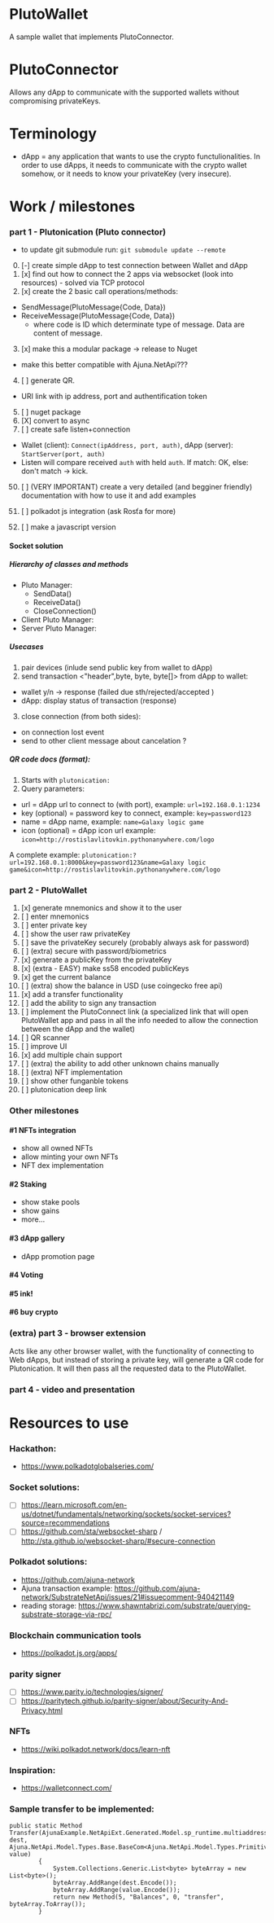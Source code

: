 # PlutoWallet
A sample wallet that implements PlutoConnector.

# PlutoConnector
Allows any dApp to communicate with the supported wallets without compromising privateKeys.

# Terminology
- dApp = any application that wants to use the crypto functulionalities. In order to use dApps, it needs to communicate with the crypto wallet somehow, or it needs to know your privateKey (very insecure).

# Work / milestones

### part 1 - Plutonication (Pluto connector)
- to update git submodule run: `git submodule update --remote`
0) [-] create simple dApp to test connection between Wallet and dApp
1) [x] find out how to connect the 2 apps via websocket (look into resources) - solved via TCP protocol
2) [x] create the 2 basic call operations/methods:
  - SendMessage(PlutoMessage{Code, Data}) 
  - ReceiveMessage(PlutoMessage{Code, Data})
    - where code is ID which determinate type of message. Data are content of message.
3) [x] make this a modular package -> release to Nuget
  - make this better compatible with Ajuna.NetApi???
4) [ ] generate QR.
  - URI link with ip address, port and authentification token
5) [ ] nuget package
6) [X] convert to async
7) [ ] create safe listen+connection
  - Wallet (client): `Connect(ipAddress, port, auth)`, dApp (server): `StartServer(port, auth)`
  - Listen will compare received `auth` with held `auth`. If match: OK, else: don't match -> kick.

50) [ ] (VERY IMPORTANT) create a very detailed (and begginer friendly) documentation with how to use it and add examples

101) [ ] polkadot js integration (ask Rosťa for more)

102) [ ] make a javascript version

#### Socket solution
##### Hierarchy of classes and methods
- Pluto Manager:
  - SendData()
  - ReceiveData()
  - CloseConnection()
- Client Pluto Manager:
- Server Pluto Manager:

##### Usecases
1. pair devices (inlude send public key <string> from wallet to dApp)
2. send transaction <"header",byte, byte, byte[]> from dApp to wallet:
  - wallet y/n -> response (failed due sth/rejected/accepted <enum>)
  - dApp: display status of transaction (response)
3. close connection (from both sides):
 - on connection lost event
 - send to other client message about cancelation ?

##### QR code docs (format):
1) Starts with ``` plutonication: ```
2) Query parameters:
  - url = dApp url to connect to (with port),
    example: ``` url=192.168.0.1:1234 ```
   - key (optional) = password key to connect,
    example: ``` key=password123 ```
  - name = dApp name,
    example: ``` name=Galaxy logic game ```
  - icon (optional) = dApp icon url
    example: ``` icon=http://rostislavlitovkin.pythonanywhere.com/logo ```

A complete example: ``` plutonication:?url=192.168.0.1:8000&key=password123&name=Galaxy logic game&icon=http://rostislavlitovkin.pythonanywhere.com/logo ```

### part 2 - PlutoWallet
1) [x] generate mnemonics and show it to the user
1) [ ] enter mnemonics
1) [ ] enter private key
1) [ ] show the user raw privateKey
2) [ ] save the privateKey securely (probably always ask for password)
3) [ ] (extra) secure with password/biometrics
4) [x] generate a publicKey from the privateKey
5) [x] (extra - EASY) make ss58 encoded publicKeys
6) [x] get the current balance
7) [ ] (extra) show the balance in USD (use coingecko free api)
8) [x] add a transfer functionality
9) [ ] add the ability to sign any transaction
10) [ ] implement the PlutoConnect link (a specialized link that will open PlutoWallet app and pass in all the info needed to allow the connection between the dApp and the wallet)
11) [ ] QR scanner
12) [ ] improve UI
13) [x] add multiple chain support
14) [ ] (extra) the ability to add other unknown chains manually
15) [ ] (extra) NFT implementation
16) [ ] show other funganble tokens
17) [ ] plutonication deep link

### Other milestones

#### #1 NFTs integration
- show all owned NFTs
- allow minting your own NFTs
- NFT dex implementation

#### #2 Staking
- show stake pools
- show gains
- more...

#### #3 dApp gallery
- dApp promotion page

#### #4 Voting

#### #5 ink!

#### #6 buy crypto
  
### (extra) part 3 - browser extension
Acts like any other browser wallet, 
with the functionality of connecting to 
Web dApps, but instead of storing a private key, 
will generate a QR code for Plutonication. 
It will then pass all the requested data to the PlutoWallet.

### part 4 - video and presentation

# Resources to use

### Hackathon:
- https://www.polkadotglobalseries.com/

### Socket solutions:
- [ ] https://learn.microsoft.com/en-us/dotnet/fundamentals/networking/sockets/socket-services?source=recommendations
- [ ] https://github.com/sta/websocket-sharp / http://sta.github.io/websocket-sharp/#secure-connection

### Polkadot solutions:
- https://github.com/ajuna-network
- Ajuna transaction example: https://github.com/ajuna-network/SubstrateNetApi/issues/21#issuecomment-940421149
- reading storage: https://www.shawntabrizi.com/substrate/querying-substrate-storage-via-rpc/

### Blockchain communication tools
- https://polkadot.js.org/apps/

### parity signer
- [ ] https://www.parity.io/technologies/signer/
- [ ] https://paritytech.github.io/parity-signer/about/Security-And-Privacy.html

### NFTs
- https://wiki.polkadot.network/docs/learn-nft

### Inspiration:
- https://walletconnect.com/

### Sample transfer to be implemented:

```
public static Method Transfer(AjunaExample.NetApiExt.Generated.Model.sp_runtime.multiaddress.EnumMultiAddress dest, Ajuna.NetApi.Model.Types.Base.BaseCom<Ajuna.NetApi.Model.Types.Primitive.U128> value)
        {
            System.Collections.Generic.List<byte> byteArray = new List<byte>();
            byteArray.AddRange(dest.Encode());
            byteArray.AddRange(value.Encode());
            return new Method(5, "Balances", 0, "transfer", byteArray.ToArray());
        }
```
